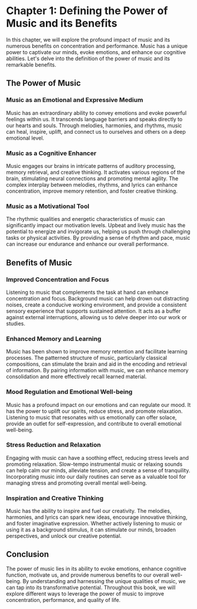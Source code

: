 Chapter 1: Defining the Power of Music and its Benefits
=======================================================

In this chapter, we will explore the profound impact of music and its numerous benefits on concentration and performance. Music has a unique power to captivate our minds, evoke emotions, and enhance our cognitive abilities. Let's delve into the definition of the power of music and its remarkable benefits.

The Power of Music
------------------

### Music as an Emotional and Expressive Medium

Music has an extraordinary ability to convey emotions and evoke powerful feelings within us. It transcends language barriers and speaks directly to our hearts and souls. Through melodies, harmonies, and rhythms, music can heal, inspire, uplift, and connect us to ourselves and others on a deep emotional level.

### Music as a Cognitive Enhancer

Music engages our brains in intricate patterns of auditory processing, memory retrieval, and creative thinking. It activates various regions of the brain, stimulating neural connections and promoting mental agility. The complex interplay between melodies, rhythms, and lyrics can enhance concentration, improve memory retention, and foster creative thinking.

### Music as a Motivational Tool

The rhythmic qualities and energetic characteristics of music can significantly impact our motivation levels. Upbeat and lively music has the potential to energize and invigorate us, helping us push through challenging tasks or physical activities. By providing a sense of rhythm and pace, music can increase our endurance and enhance our overall performance.

Benefits of Music
-----------------

### Improved Concentration and Focus

Listening to music that complements the task at hand can enhance concentration and focus. Background music can help drown out distracting noises, create a conducive working environment, and provide a consistent sensory experience that supports sustained attention. It acts as a buffer against external interruptions, allowing us to delve deeper into our work or studies.

### Enhanced Memory and Learning

Music has been shown to improve memory retention and facilitate learning processes. The patterned structure of music, particularly classical compositions, can stimulate the brain and aid in the encoding and retrieval of information. By pairing information with music, we can enhance memory consolidation and more effectively recall learned material.

### Mood Regulation and Emotional Well-being

Music has a profound impact on our emotions and can regulate our mood. It has the power to uplift our spirits, reduce stress, and promote relaxation. Listening to music that resonates with us emotionally can offer solace, provide an outlet for self-expression, and contribute to overall emotional well-being.

### Stress Reduction and Relaxation

Engaging with music can have a soothing effect, reducing stress levels and promoting relaxation. Slow-tempo instrumental music or relaxing sounds can help calm our minds, alleviate tension, and create a sense of tranquility. Incorporating music into our daily routines can serve as a valuable tool for managing stress and promoting overall mental well-being.

### Inspiration and Creative Thinking

Music has the ability to inspire and fuel our creativity. The melodies, harmonies, and lyrics can spark new ideas, encourage innovative thinking, and foster imaginative expression. Whether actively listening to music or using it as a background stimulus, it can stimulate our minds, broaden perspectives, and unlock our creative potential.

Conclusion
----------

The power of music lies in its ability to evoke emotions, enhance cognitive function, motivate us, and provide numerous benefits to our overall well-being. By understanding and harnessing the unique qualities of music, we can tap into its transformative potential. Throughout this book, we will explore different ways to leverage the power of music to improve concentration, performance, and quality of life.
